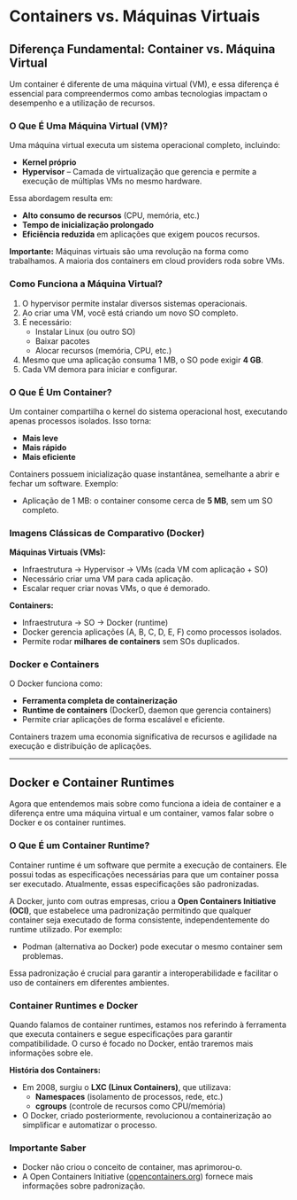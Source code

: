 # Containers vs. Máquinas Virtuais

## Diferença Fundamental: Container vs. Máquina Virtual

Um container é diferente de uma máquina virtual (VM), e essa diferença é essencial para compreendermos como ambas tecnologias impactam o desempenho e a utilização de recursos.

### O Que É Uma Máquina Virtual (VM)?
Uma máquina virtual executa um sistema operacional completo, incluindo:
- **Kernel próprio**
- **Hypervisor** – Camada de virtualização que gerencia e permite a execução de múltiplas VMs no mesmo hardware.

Essa abordagem resulta em:
- **Alto consumo de recursos** (CPU, memória, etc.)
- **Tempo de inicialização prolongado**
- **Eficiência reduzida** em aplicações que exigem poucos recursos.

**Importante:** Máquinas virtuais são uma revolução na forma como trabalhamos. A maioria dos containers em cloud providers roda sobre VMs.

### Como Funciona a Máquina Virtual?
1. O hypervisor permite instalar diversos sistemas operacionais.
2. Ao criar uma VM, você está criando um novo SO completo.
3. É necessário:
   - Instalar Linux (ou outro SO)
   - Baixar pacotes
   - Alocar recursos (memória, CPU, etc.)
4. Mesmo que uma aplicação consuma 1 MB, o SO pode exigir **4 GB**.
5. Cada VM demora para iniciar e configurar.

### O Que É Um Container?
Um container compartilha o kernel do sistema operacional host, executando apenas processos isolados. Isso torna:
- **Mais leve**
- **Mais rápido**
- **Mais eficiente**

Containers possuem inicialização quase instantânea, semelhante a abrir e fechar um software. Exemplo:
- Aplicação de 1 MB: o container consome cerca de **5 MB**, sem um SO completo.

### Imagens Clássicas de Comparativo (Docker)
**Máquinas Virtuais (VMs):**
- Infraestrutura -> Hypervisor -> VMs (cada VM com aplicação + SO)
- Necessário criar uma VM para cada aplicação.
- Escalar requer criar novas VMs, o que é demorado.

**Containers:**
- Infraestrutura -> SO -> Docker (runtime)
- Docker gerencia aplicações (A, B, C, D, E, F) como processos isolados.
- Permite rodar **milhares de containers** sem SOs duplicados.

### Docker e Containers
O Docker funciona como:
- **Ferramenta completa de containerização**
- **Runtime de containers** (DockerD, daemon que gerencia containers)
- Permite criar aplicações de forma escalável e eficiente.

Containers trazem uma economia significativa de recursos e agilidade na execução e distribuição de aplicações.

---

## Docker e Container Runtimes

Agora que entendemos mais sobre como funciona a ideia de container e a diferença entre uma máquina virtual e um container, vamos falar sobre o Docker e os container runtimes.

### O Que É um Container Runtime?
Container runtime é um software que permite a execução de containers. Ele possui todas as especificações necessárias para que um container possa ser executado. Atualmente, essas especificações são padronizadas.

A Docker, junto com outras empresas, criou a **Open Containers Initiative (OCI)**, que estabelece uma padronização permitindo que qualquer container seja executado de forma consistente, independentemente do runtime utilizado. Por exemplo:
- Podman (alternativa ao Docker) pode executar o mesmo container sem problemas.

Essa padronização é crucial para garantir a interoperabilidade e facilitar o uso de containers em diferentes ambientes.

### Container Runtimes e Docker
Quando falamos de container runtimes, estamos nos referindo à ferramenta que executa containers e segue especificações para garantir compatibilidade. O curso é focado no Docker, então traremos mais informações sobre ele.

**História dos Containers:**
- Em 2008, surgiu o **LXC (Linux Containers)**, que utilizava:
  - **Namespaces** (isolamento de processos, rede, etc.)
  - **cgroups** (controle de recursos como CPU/memória)
- O Docker, criado posteriormente, revolucionou a containerização ao simplificar e automatizar o processo.

### Importante Saber
- Docker não criou o conceito de container, mas aprimorou-o.
- A Open Containers Initiative (​[opencontainers.org](https://opencontainers.org)​) fornece mais informações sobre padronização.


